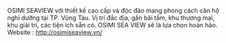 OSIMI SEAVIEW với thiết kế cao cấp và độc đáo mang phong cách căn hộ nghĩ dưỡng tại TP. Vũng Tàu. Vị trí đắc địa, gần bãi tắm, khu thương mại, khu giải trí, các tiện ích sẵn có. OSIMI SEA VIEW sẽ là lựa chọn hoàn hảo. Website : http://osimiseaview.vn/
